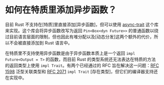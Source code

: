 # 如何在特质里添加异步函数？

目前 Rust 不支持在[特质]里直接添加[异步函数]，但可以使用 [async-trait] 这个库来实现。这个库会将异步函数改写为返回 `Pin<Box<dyn Future>>` 的普通函数以绕过目前语言层面的限制，但也因此有堆分配以及[动态分发]这两个额外的代价，所以不会被直接添加到 Rust 语言中。

在特质里不支持使用异步函数是由于异步函数本质上是一个返回 `impl Future<Output = T>` 的函数，而目前 Rust 的类型系统还无法表达在特质的方法的返回类型上使用 `impl Trait`。有两个已经通过的 RFC 旨在解决这一问题：[RFC 1598][rfc1598] 泛型关联类型和 [RFC 2071][rfc2071] `impl Trait` [存在类型]，但它们的编译器支持还在实现中。


[async-trait]: https://crates.io/crates/async-trait

[rfc1598]: https://rust-lang.github.io/rfcs/1598-generic_associated_types.html
[rfc2071]: https://rust-lang.github.io/rfcs/2071-impl-trait-existential-types.html
